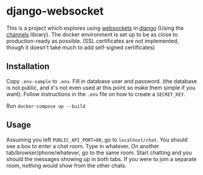 # django-websocket

This is a project which explores using [websockets](https://en.wikipedia.org/wiki/WebSocket) in [django](https://www.djangoproject.com/) (Using the [channels](https://channels.readthedocs.io/en/latest/) library). The docker environment is set up to be as close to production-ready as possible. (SSL certificates are not implemented, though it doesn't take much to add self-signed certificates)

## Installation
Copy `.env-sample` to `.env`. Fill in database user and password. (the database is not public, and it's not even used at this point so make them simple if you want). Follow instructions in the `.env` file on how to create a `SECRET_KEY`.

Run `docker-compose up --build`

## Usage
Assuming you left `PUBLIC_API_PORT=80`, go to `localhost/chat`. You should see a box to enter a chat room. Type in whatever. On another tab/browser/phone/whatever, go to the same room. Start chatting and you should the messages showing up in both tabs. If you were to join a separate room, nothing would show from the other chats.
